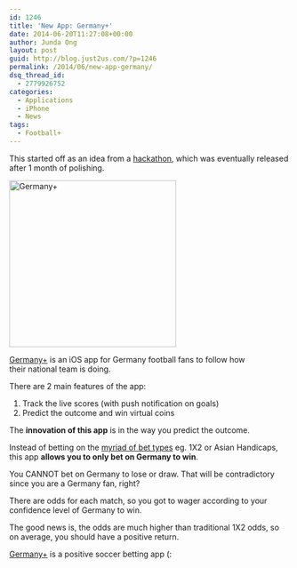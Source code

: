 ```yaml
---
id: 1246
title: 'New App: Germany+'
date: 2014-06-20T11:27:08+00:00
author: Junda Ong
layout: post
guid: http://blog.just2us.com/?p=1246
permalink: /2014/06/new-app-germany/
dsq_thread_id:
  - 2779926752
categories:
  - Applications
  - iPhone
  - News
tags:
  - Football+
---
```

This started off as an idea from a <a href="http://www.just2me.com/2014/05/created-football-in-startup-asia.html" onclick="__gaTracker('send', 'event', 'outbound-article', 'http://www.just2me.com/2014/05/created-football-in-startup-asia.html', 'hackathon');" target="_blank">hackathon</a>, which was eventually released after 1 month of polishing.

<a href="https://itunes.apple.com/app/id882433590?mt=8&at=11luru" onclick="__gaTracker('send', 'event', 'outbound-article', 'https://itunes.apple.com/app/id882433590?mt=8&at=11luru', '');" target="_blank"><img class="aligncenter size-medium wp-image-1247" src="http://blog.just2us.com/wp-content/uploads/2014/06/iTunesArtwork-300x300.png" alt="Germany+" width="300" height="300" srcset="http://blog.just2us.com/wp-content/uploads/2014/06/iTunesArtwork-150x150.png 150w, http://blog.just2us.com/wp-content/uploads/2014/06/iTunesArtwork-300x300.png 300w, http://blog.just2us.com/wp-content/uploads/2014/06/iTunesArtwork-100x100.png 100w, http://blog.just2us.com/wp-content/uploads/2014/06/iTunesArtwork-200x200.png 200w, http://blog.just2us.com/wp-content/uploads/2014/06/iTunesArtwork-450x450.png 450w, http://blog.just2us.com/wp-content/uploads/2014/06/iTunesArtwork.png 512w" sizes="(max-width: 300px) 100vw, 300px" /></a>

<a href="https://itunes.apple.com/app/id882433590?mt=8&at=11luru" onclick="__gaTracker('send', 'event', 'outbound-article', 'https://itunes.apple.com/app/id882433590?mt=8&at=11luru', 'Germany+');" target="_blank">Germany+</a> is an iOS app for Germany football fans to follow how their national team is doing.

There are 2 main features of the app:

  1. Track the live scores (with push notification on goals)
  2. Predict the outcome and win virtual coins

The **innovation of this app** is in the way you predict the outcome.

Instead of betting on the <a href="http://blog.just2us.com/2014/05/sg-football-2-0-revamped-and-fixed-for-world-cup-2014/" onclick="__gaTracker('send', 'event', 'outbound-article', 'http://blog.just2us.com/2014/05/sg-football-2-0-revamped-and-fixed-for-world-cup-2014/', 'myriad of bet types');" target="_blank">myriad of bet types</a> eg. 1X2 or Asian Handicaps, this app **allows you to only bet on Germany to win**.

You CANNOT bet on Germany to lose or draw. That will be contradictory since you are a Germany fan, right?

There are odds for each match, so you got to wager according to your confidence level of Germany to win.

The good news is, the odds are much higher than traditional 1X2 odds, so on average, you should have a positive return.

<a href="https://itunes.apple.com/app/id882433590?mt=8&at=11luru" onclick="__gaTracker('send', 'event', 'outbound-article', 'https://itunes.apple.com/app/id882433590?mt=8&at=11luru', 'Germany+');" target="_blank">Germany+</a> is a positive soccer betting app (:

<div style="font-size:0px;height:0px;line-height:0px;margin:0;padding:0;clear:both">
</div>